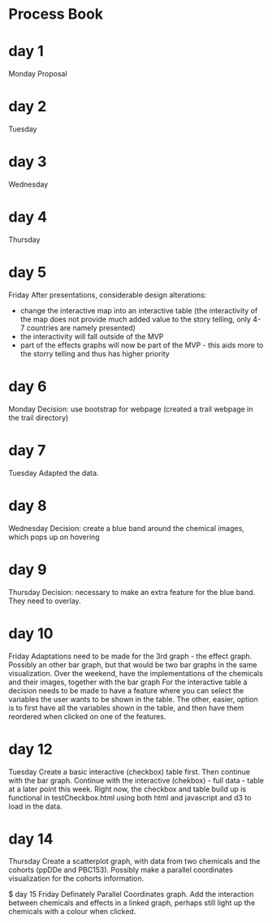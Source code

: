 # Process Book 

# day 1
Monday
Proposal
# day 2
Tuesday
# day 3
Wednesday
# day 4
Thursday
# day 5 
Friday
After presentations, considerable design alterations:
- change the interactive map into an interactive table (the interactivity of the map does not provide much added value to the story telling, only 4-7 countries are namely presented)
- the interactivity will fall outside of the MVP
- part of the effects graphs will now be part of the MVP - this aids more to the storry telling and thus has higher priority

# day 6
Monday
Decision: use bootstrap for webpage (created a trail webpage in the trail directory)

# day 7
Tuesday
Adapted the data. 

# day 8
Wednesday
Decision: create a blue band around the chemical images, which pops up on hovering

# day 9
Thursday
Decision: necessary to make an extra feature for the blue band. They need to overlay. 

# day 10
Friday
Adaptations need to be made for the 3rd graph - the effect graph. Possibly an other bar graph, but that would be two bar graphs in the same visualization. 
Over the weekend, have the implementations of the chemicals and their images, together with the bar graph
For the interactive table a decision needs to be made to have a feature where you can select the variables the user wants to be shown in the table. The other, easier, option is to first have all the variables shown in the table, and then have them reordered when clicked on one of the features. 

# day 12
Tuesday
Create a basic interactive (checkbox) table first. Then continue with the bar graph. Continue with the interactive (chekbox) - full data - table at a later point this week. Right now, the checkbox and table build up is functional in testCheckbox.html using both html and javascript and d3 to load in the data. 

# day 14 
Thursday
Create a scatterplot graph, with data from two chemicals and the cohorts (ppDDe and PBC153). Possibly make a parallel coordinates visualization for the cohorts information. 

$ day 15
Friday
Definately Parallel Coordinates graph. Add the interaction between chemicals and effects in a linked graph, perhaps still light up the chemicals with a colour when clicked. 